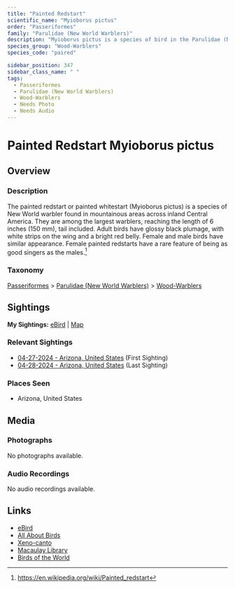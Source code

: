 ```yaml
---
title: "Painted Redstart"
scientific_name: "Myioborus pictus"
order: "Passeriformes"
family: "Parulidae (New World Warblers)"
description: "Myioborus pictus is a species of bird in the Parulidae (New World Warblers) family. It has been observed 2 times."
species_group: "Wood-Warblers"
species_code: "paired"

sidebar_position: 347
sidebar_class_name: " "
tags: 
  - Passeriformes
  - Parulidae (New World Warblers)
  - Wood-Warblers
  - Needs Photo
  - Needs Audio
---
```


# Painted Redstart <span className='sci_name'>Myioborus pictus</span>

## Overview

### Description
The painted redstart or painted whitestart (Myioborus pictus) is a species of New World warbler found in mountainous areas across inland Central America. They are among the largest warblers, reaching the length of 6 inches (150 mm), tail included. Adult birds have glossy black plumage, with white strips on the wing and a bright red belly. Female and male birds have similar appearance. Female painted redstarts have a rare feature of being as good singers as the males.[^1]

[^1]: https://en.wikipedia.org/wiki/Painted_redstart

### Taxonomy
[Passeriformes](/tags/passeriformes) > [Parulidae (New World Warblers)](/tags/parulidae-new-world-warblers) > [Wood-Warblers](/tags/wood-warblers)


## Sightings

**My Sightings:** [eBird](https://ebird.org/lifelist?r=world&time=life&spp=paired) | [Map](/map?species_code=paired)

### Relevant Sightings

* [04-27-2024 - Arizona, United States](https://ebird.org/checklist/S170587148) (First Sighting)
* [04-28-2024 - Arizona, United States](https://ebird.org/checklist/S170824764) (Last Sighting)

### Places Seen

* Arizona, United States



## Media
### Photographs
No photographs available.

### Audio Recordings
No audio recordings available.

## Links
* [eBird](https://ebird.org/species/paired) 
* [All About Birds](https://www.allaboutbirds.org/guide/paired) 
* [Xeno-canto](https://www.xeno-canto.org/species/myioborus-pictus) 
* [Macaulay Library](https://search.macaulaylibrary.org/catalog?taxonCode=paired&sort=rating_rank_desc)
* [Birds of the World](https://birdsoftheworld.org/bow/species/paired)
